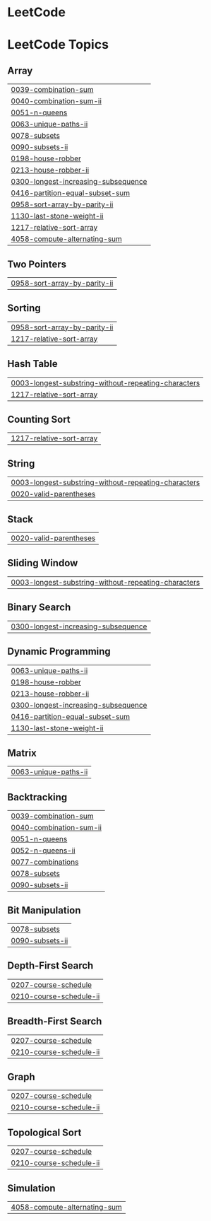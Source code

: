 # LeetCode
<!---LeetCode Topics Start-->
# LeetCode Topics
## Array
|  |
| ------- |
| [0039-combination-sum](https://github.com/Rithanya-R2005/LeetCode/tree/master/0039-combination-sum) |
| [0040-combination-sum-ii](https://github.com/Rithanya-R2005/LeetCode/tree/master/0040-combination-sum-ii) |
| [0051-n-queens](https://github.com/Rithanya-R2005/LeetCode/tree/master/0051-n-queens) |
| [0063-unique-paths-ii](https://github.com/Rithanya-R2005/LeetCode/tree/master/0063-unique-paths-ii) |
| [0078-subsets](https://github.com/Rithanya-R2005/LeetCode/tree/master/0078-subsets) |
| [0090-subsets-ii](https://github.com/Rithanya-R2005/LeetCode/tree/master/0090-subsets-ii) |
| [0198-house-robber](https://github.com/Rithanya-R2005/LeetCode/tree/master/0198-house-robber) |
| [0213-house-robber-ii](https://github.com/Rithanya-R2005/LeetCode/tree/master/0213-house-robber-ii) |
| [0300-longest-increasing-subsequence](https://github.com/Rithanya-R2005/LeetCode/tree/master/0300-longest-increasing-subsequence) |
| [0416-partition-equal-subset-sum](https://github.com/Rithanya-R2005/LeetCode/tree/master/0416-partition-equal-subset-sum) |
| [0958-sort-array-by-parity-ii](https://github.com/Rithanya-R2005/LeetCode/tree/master/0958-sort-array-by-parity-ii) |
| [1130-last-stone-weight-ii](https://github.com/Rithanya-R2005/LeetCode/tree/master/1130-last-stone-weight-ii) |
| [1217-relative-sort-array](https://github.com/Rithanya-R2005/LeetCode/tree/master/1217-relative-sort-array) |
| [4058-compute-alternating-sum](https://github.com/Rithanya-R2005/LeetCode/tree/master/4058-compute-alternating-sum) |
## Two Pointers
|  |
| ------- |
| [0958-sort-array-by-parity-ii](https://github.com/Rithanya-R2005/LeetCode/tree/master/0958-sort-array-by-parity-ii) |
## Sorting
|  |
| ------- |
| [0958-sort-array-by-parity-ii](https://github.com/Rithanya-R2005/LeetCode/tree/master/0958-sort-array-by-parity-ii) |
| [1217-relative-sort-array](https://github.com/Rithanya-R2005/LeetCode/tree/master/1217-relative-sort-array) |
## Hash Table
|  |
| ------- |
| [0003-longest-substring-without-repeating-characters](https://github.com/Rithanya-R2005/LeetCode/tree/master/0003-longest-substring-without-repeating-characters) |
| [1217-relative-sort-array](https://github.com/Rithanya-R2005/LeetCode/tree/master/1217-relative-sort-array) |
## Counting Sort
|  |
| ------- |
| [1217-relative-sort-array](https://github.com/Rithanya-R2005/LeetCode/tree/master/1217-relative-sort-array) |
## String
|  |
| ------- |
| [0003-longest-substring-without-repeating-characters](https://github.com/Rithanya-R2005/LeetCode/tree/master/0003-longest-substring-without-repeating-characters) |
| [0020-valid-parentheses](https://github.com/Rithanya-R2005/LeetCode/tree/master/0020-valid-parentheses) |
## Stack
|  |
| ------- |
| [0020-valid-parentheses](https://github.com/Rithanya-R2005/LeetCode/tree/master/0020-valid-parentheses) |
## Sliding Window
|  |
| ------- |
| [0003-longest-substring-without-repeating-characters](https://github.com/Rithanya-R2005/LeetCode/tree/master/0003-longest-substring-without-repeating-characters) |
## Binary Search
|  |
| ------- |
| [0300-longest-increasing-subsequence](https://github.com/Rithanya-R2005/LeetCode/tree/master/0300-longest-increasing-subsequence) |
## Dynamic Programming
|  |
| ------- |
| [0063-unique-paths-ii](https://github.com/Rithanya-R2005/LeetCode/tree/master/0063-unique-paths-ii) |
| [0198-house-robber](https://github.com/Rithanya-R2005/LeetCode/tree/master/0198-house-robber) |
| [0213-house-robber-ii](https://github.com/Rithanya-R2005/LeetCode/tree/master/0213-house-robber-ii) |
| [0300-longest-increasing-subsequence](https://github.com/Rithanya-R2005/LeetCode/tree/master/0300-longest-increasing-subsequence) |
| [0416-partition-equal-subset-sum](https://github.com/Rithanya-R2005/LeetCode/tree/master/0416-partition-equal-subset-sum) |
| [1130-last-stone-weight-ii](https://github.com/Rithanya-R2005/LeetCode/tree/master/1130-last-stone-weight-ii) |
## Matrix
|  |
| ------- |
| [0063-unique-paths-ii](https://github.com/Rithanya-R2005/LeetCode/tree/master/0063-unique-paths-ii) |
## Backtracking
|  |
| ------- |
| [0039-combination-sum](https://github.com/Rithanya-R2005/LeetCode/tree/master/0039-combination-sum) |
| [0040-combination-sum-ii](https://github.com/Rithanya-R2005/LeetCode/tree/master/0040-combination-sum-ii) |
| [0051-n-queens](https://github.com/Rithanya-R2005/LeetCode/tree/master/0051-n-queens) |
| [0052-n-queens-ii](https://github.com/Rithanya-R2005/LeetCode/tree/master/0052-n-queens-ii) |
| [0077-combinations](https://github.com/Rithanya-R2005/LeetCode/tree/master/0077-combinations) |
| [0078-subsets](https://github.com/Rithanya-R2005/LeetCode/tree/master/0078-subsets) |
| [0090-subsets-ii](https://github.com/Rithanya-R2005/LeetCode/tree/master/0090-subsets-ii) |
## Bit Manipulation
|  |
| ------- |
| [0078-subsets](https://github.com/Rithanya-R2005/LeetCode/tree/master/0078-subsets) |
| [0090-subsets-ii](https://github.com/Rithanya-R2005/LeetCode/tree/master/0090-subsets-ii) |
## Depth-First Search
|  |
| ------- |
| [0207-course-schedule](https://github.com/Rithanya-R2005/LeetCode/tree/master/0207-course-schedule) |
| [0210-course-schedule-ii](https://github.com/Rithanya-R2005/LeetCode/tree/master/0210-course-schedule-ii) |
## Breadth-First Search
|  |
| ------- |
| [0207-course-schedule](https://github.com/Rithanya-R2005/LeetCode/tree/master/0207-course-schedule) |
| [0210-course-schedule-ii](https://github.com/Rithanya-R2005/LeetCode/tree/master/0210-course-schedule-ii) |
## Graph
|  |
| ------- |
| [0207-course-schedule](https://github.com/Rithanya-R2005/LeetCode/tree/master/0207-course-schedule) |
| [0210-course-schedule-ii](https://github.com/Rithanya-R2005/LeetCode/tree/master/0210-course-schedule-ii) |
## Topological Sort
|  |
| ------- |
| [0207-course-schedule](https://github.com/Rithanya-R2005/LeetCode/tree/master/0207-course-schedule) |
| [0210-course-schedule-ii](https://github.com/Rithanya-R2005/LeetCode/tree/master/0210-course-schedule-ii) |
## Simulation
|  |
| ------- |
| [4058-compute-alternating-sum](https://github.com/Rithanya-R2005/LeetCode/tree/master/4058-compute-alternating-sum) |
<!---LeetCode Topics End-->